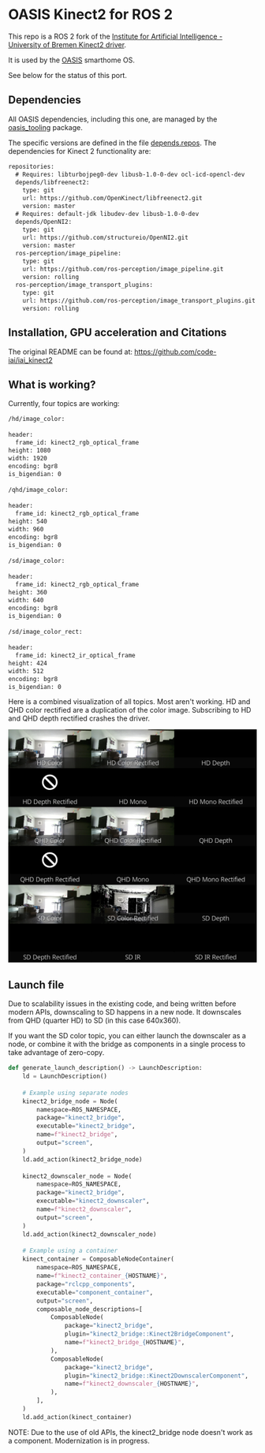 # OASIS Kinect2 for ROS 2

This repo is a ROS 2 fork of the [Institute for Artificial Intelligence - University of Bremen Kinect2 driver](https://github.com/code-iai/iai_kinect2).

It is used by the [OASIS](https://github.com/eigendude/OASIS) smarthome OS.

See below for the status of this port.

## Dependencies

All OASIS dependencies, including this one, are managed by the [oasis_tooling](https://github.com/eigendude/OASIS/tree/main/oasis_tooling) package.

The specific versions are defined in the file [depends.repos](https://github.com/eigendude/OASIS/blob/main/oasis_tooling/config/depends.repos). The dependencies for Kinect 2 functionality are:

```
repositories:
  # Requires: libturbojpeg0-dev libusb-1.0-0-dev ocl-icd-opencl-dev
  depends/libfreenect2:
    type: git
    url: https://github.com/OpenKinect/libfreenect2.git
    version: master
  # Requires: default-jdk libudev-dev libusb-1.0-0-dev
  depends/OpenNI2:
    type: git
    url: https://github.com/structureio/OpenNI2.git
    version: master
  ros-perception/image_pipeline:
    type: git
    url: https://github.com/ros-perception/image_pipeline.git
    version: rolling
  ros-perception/image_transport_plugins:
    type: git
    url: https://github.com/ros-perception/image_transport_plugins.git
    version: rolling
```

## Installation, GPU acceleration and Citations

The original README can be found at: https://github.com/code-iai/iai_kinect2

## What is working?

Currently, four topics are working:

```
/hd/image_color:

header:
  frame_id: kinect2_rgb_optical_frame
height: 1080
width: 1920
encoding: bgr8
is_bigendian: 0

/qhd/image_color:

header:
  frame_id: kinect2_rgb_optical_frame
height: 540
width: 960
encoding: bgr8
is_bigendian: 0

/sd/image_color:

header:
  frame_id: kinect2_rgb_optical_frame
height: 360
width: 640
encoding: bgr8
is_bigendian: 0

/sd/image_color_rect:

header:
  frame_id: kinect2_ir_optical_frame
height: 424
width: 512
encoding: bgr8
is_bigendian: 0
```

Here is a combined visualization of all topics. Most aren't working. HD and QHD color rectified are a duplication of the color image. Subscribing to HD and QHD depth rectified crashes the driver.

![2025-03-31 Kinect V2 progress.png](docs/2025-03-31_progress.png)

## Launch file

Due to scalability issues in the existing code, and being written before modern APIs, downscaling to SD happens in a new node. It downscales from QHD (quarter HD) to SD (in this case 640x360).

If you want the SD color topic, you can either launch the downscaler as a node, or combine it with the bridge as components in a single process to take advantage of zero-copy.

```python
def generate_launch_description() -> LaunchDescription:
    ld = LaunchDescription()

    # Example using separate nodes
    kinect2_bridge_node = Node(
        namespace=ROS_NAMESPACE,
        package="kinect2_bridge",
        executable="kinect2_bridge",
        name=f"kinect2_bridge",
        output="screen",
    )
    ld.add_action(kinect2_bridge_node)

    kinect2_downscaler_node = Node(
        namespace=ROS_NAMESPACE,
        package="kinect2_bridge",
        executable="kinect2_downscaler",
        name=f"kinect2_downscaler",
        output="screen",
    )
    ld.add_action(kinect2_downscaler_node)

    # Example using a container
    kinect_container = ComposableNodeContainer(
        namespace=ROS_NAMESPACE,
        name=f"kinect2_container_{HOSTNAME}",
        package="rclcpp_components",
        executable="component_container",
        output="screen",
        composable_node_descriptions=[
            ComposableNode(
                package="kinect2_bridge",
                plugin="kinect2_bridge::Kinect2BridgeComponent",
                name=f"kinect2_bridge_{HOSTNAME}",
            ),
            ComposableNode(
                package="kinect2_bridge",
                plugin="kinect2_bridge::Kinect2DownscalerComponent",
                name=f"kinect2_downscaler_{HOSTNAME}",
            ),
        ],
    )
    ld.add_action(kinect_container)
```

NOTE: Due to the use of old APIs, the kinect2_bridge node doesn't work as a component. Modernization is in progress.
